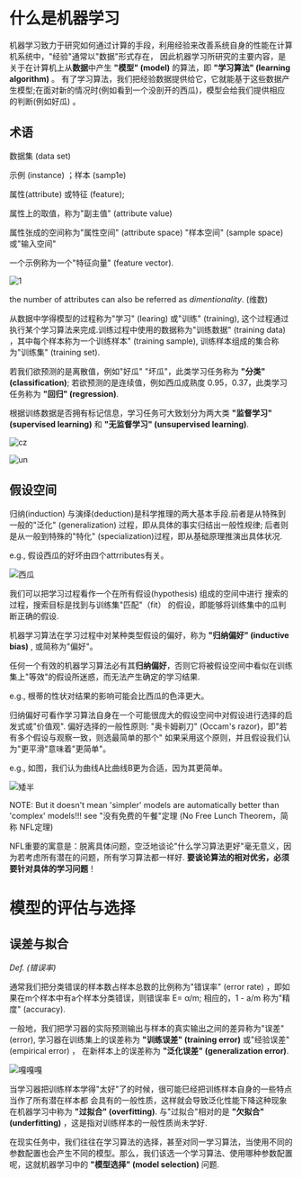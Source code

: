 # 什么是机器学习

机器学习致力于研究如何通过计算的手段，利用经验来改善系统自身的性能在计算机系统中，"经验"通常以"数据"形式存在，
因此机器学习所研究的主要内容，是关于在计算机上从**数据**中产生
**"模型" (model)** 的算法，即 **"学习算法" (learning algorithm)** 。 
有了学习算法，我们把经验数据提供给它，它就能基于这些数据产生模型;在面对新的情况时(例如看到一个没剖开的西瓜)，模型会给我们提供相应的判断(例如好瓜) 。

## 术语

数据集 (data set) 

示例 (instance) ；样本 (samp1e)

属性(attribute) 或特征 (feature); 

属性上的取值，称为"副主值" (attribute value)

属性张成的空间称为"属性空间" (attribute space) "样本空间" (sample space) 或"输入空间"

一个示例称为一个"特征向量" (feature vector). 

![1](https://user-images.githubusercontent.com/107236740/201712325-8031e445-7b6a-4152-b698-93e31a996bf1.png)

the number of attributes can also be referred as _dimentionality_. (维数)

从数据中学得模型的过程称为"学习" (learing) 或"训练" (training), 
这个过程通过执行某个学习算法来完成.训练过程中使用的数据称为"训练数据" (training data) ，其中每个样本称为一个训练样本" (training sample), 训练样本组成的集合称为"训练集" (training set). 

若我们欲预测的是离散值，例如"好瓜" "坏瓜"，此类学习任务称为 **"分类" (classification)**; 
若欲预测的是连续值，例如西瓜成熟度 0.95，0.37，此类学习任务称为 **"回归" (regression)**. 

根据训练数据是否拥有标记信息，学习任务可大致划分为两大类 **"监督学习"(supervised learning)** 和
**"无监督学习" (unsupervised learning)**.

![cz](https://user-images.githubusercontent.com/107236740/201914029-2a47e582-3e88-4836-8307-7c63ebd22e66.png)

![un](https://user-images.githubusercontent.com/107236740/201914055-93abe968-43f8-4860-ac62-bcc5e0840c73.png)

## 假设空间

归纳(induction) 与演绎(deduction)是科学推理的两大基本手段.前者是从特殊到一般的"泛化" (generalization) 过程，即从具体的事实归结出一般性规律;
后者则是从一般到特殊的"特化" (specialization)过程，即从基础原理推演出具体状况.

e.g., 假设西瓜的好坏由四个attrributes有关。

![西瓜](https://user-images.githubusercontent.com/107236740/201955126-e16e2cc9-d4bd-4cf2-b5d3-eb4e1c57f428.png)

我们可以把学习过程看作一个在所有假设(hypothesis) 组成的空间中进行
搜索的过程，搜索目标是找到与训练集"匹配"（fit） 的假设，即能够将训练集中的瓜判断正确的假设. 

机器学习算法在学习过程中对某种类型假设的偏好，称为 **"归纳偏好" (inductive bias)** , 或简称为"偏好"。

任何一个有效的机器学习算法必有其**归纳偏好**，否则它将被假设空间中看似在训练集上"等效"的假设所迷惑，而无法产生确定的学习结果.

e.g., 根蒂的性状对结果的影响可能会比西瓜的色泽更大。

归纳偏好可看作学习算法自身在一个可能很庞大的假设空间中对假设进行选择的启发式或"价值观".
偏好选择的一般性原则: "奥卡姆剃刀" (Occam's razor)，即"若有多个假设与观察一致，则选最简单的那个"
如果采用这个原则，并且假设我们认为"更平滑"意味着"更简单"。

e.g., 如图，我们认为曲线A比曲线B更为合适，因为其更简单。

![矮半](https://user-images.githubusercontent.com/107236740/201957845-6cf769fc-f9e9-4533-90ad-ec1407c89b05.png)

NOTE: But it doesn't mean 'simpler' models are automatically better than 'complex' models!!!
see "没有免费的午餐"定理 (No Free Lunch Theorem，简称 NFL定理)

NFL重要的寓意是：脱离具体问题，空泛地谈论"什么学习算法更好"毫无意义，因为若考虑所有潜在的问题，所有学习算法都一样好.
**要谈论算法的相对优劣，必须要针对具体的学习问题**！


# 模型的评估与选择

## 误差与拟合

_Def. (错误率)_

通常我们把分类错误的样本数占样本总数的比例称为"错误率" (error 
rate) ，即如果在m个样本中有a个样本分类错误，则错误率 E= α/m; 相应的，1 - a/m 称为"精度" (accuracy).

一般地，我们把学习器的实际预测输出与样本的真实输出之间的差异称为"误差" (error), 
学习器在训练集上的误差称为 **"训练误差" (training error)** 或"经验误差" (empirical error) ，
在新样本上的误差称为 **"泛化误差" (generalization error)**.

![嘎嘎嘎](https://user-images.githubusercontent.com/107236740/201964050-b0ae7bc5-19e0-403b-915a-cfa58f6afc33.png)

当学习器把训练样本学得"太好"了的时候，很可能巳经把训练样本自身的一些特点当作了所有潜在样本都
会具有的一般性质，这样就会导致泛化性能下降这种现象在机器学习中称为 **"过拟合" (overfitting)**. 
与"过拟合"相对的是 **"欠拟合" (underfitting)** ，这是指对训练样本的一般性质尚未学好.

在现实任务中，我们往往在学习算法的选择，甚至对同一学习算法，当使用不同的参数配置也会产生不同的模型。那么，我们该选一个学习算法、使用哪种参数配置呢，这就机器学习中的 **"模型选择" (model selection)** 问题.
